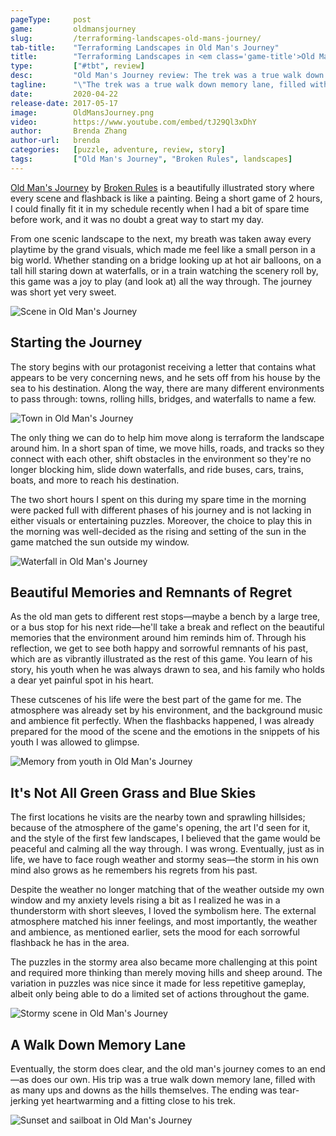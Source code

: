 ```yaml
---
pageType:     post
game:         oldmansjourney
slug:         /terraforming-landscapes-old-mans-journey/
tab-title:    "Terraforming Landscapes in Old Man's Journey"
title:        "Terraforming Landscapes in <em class='game-title'>Old Man's Journey</em>"
type:         ["#tbt", review]
desc:         "Old Man's Journey review: The trek was a true walk down memory lane, filled with as many ups and downs as the hills themselves."
tagline:      "\"The trek was a true walk down memory lane, filled with as many ups and downs as the hills themselves.\""
date:         2020-04-22
release-date: 2017-05-17
image:        OldMansJourney.png
video:        https://www.youtube.com/embed/tJ29Ql3xDhY
author:       Brenda Zhang
author-url:   brenda
categories:   [puzzle, adventure, review, story]
tags:         ["Old Man's Journey", "Broken Rules", landscapes]
---
```


[Old Man's Journey](http://www.oldmansjourney.com/) by [Broken Rules](http://brokenrul.es/) is a beautifully illustrated story where every scene and flashback is like a painting. Being a short game of 2 hours, I could finally fit it in my schedule recently when I had a bit of spare time before work, and it was no doubt a great way to start my day.

From one scenic landscape to the next, my breath was taken away every playtime by the grand visuals, which made me feel like a small person in a big world. Whether standing on a bridge looking up at hot air balloons, on a tall hill staring down at waterfalls, or in a train watching the scenery roll by, this game was a joy to play (and look at) all the way through. The journey was short yet very sweet.

![Scene in Old Man's Journey][image0]

## Starting the Journey

The story begins with our protagonist receiving a letter that contains what appears to be very concerning news, and he sets off from his house by the sea to his destination. Along the way, there are many different environments to pass through: towns, rolling hills, bridges, and waterfalls to name a few.

![Town in Old Man's Journey][image1]

The only thing we can do to help him move along is terraform the landscape around him. In a short span of time, we move hills, roads, and tracks so they connect with each other, shift obstacles in the environment so they're no longer blocking him, slide down waterfalls, and ride buses, cars, trains, boats, and more to reach his destination.

The two short hours I spent on this during my spare time in the morning were packed full with different phases of his journey and is not lacking in either visuals or entertaining puzzles. Moreover, the choice to play this in the morning was well-decided as the rising and setting of the sun in the game matched the sun outside my window.

![Waterfall in Old Man's Journey][image2]

## Beautiful Memories and Remnants of Regret

As the old man gets to different rest stops—maybe a bench by a large tree, or a bus stop for his next ride—he'll take a break and reflect on the beautiful memories that the environment around him reminds him of. Through his reflection, we get to see both happy and sorrowful remnants of his past, which are as vibrantly illustrated as the rest of this game. You learn of his story, his youth when he was always drawn to sea, and his family who holds a dear yet painful spot in his heart.

These cutscenes of his life were the best part of the game for me. The atmosphere was already set by his environment, and the background music and ambience fit perfectly. When the flashbacks happened, I was already prepared for the mood of the scene and the emotions in the snippets of his youth I was allowed to glimpse.

![Memory from youth in Old Man's Journey][image3]

## It's Not All Green Grass and Blue Skies

The first locations he visits are the nearby town and sprawling hillsides; because of the atmosphere of the game's opening, the art I'd seen for it, and the style of the first few landscapes, I believed that the game would be peaceful and calming all the way through. I was wrong. Eventually, just as in life, we have to face rough weather and stormy seas—the storm in his own mind also grows as he remembers his regrets from his past.

Despite the weather no longer matching that of the weather outside my own window and my anxiety levels rising a bit as I realized he was in a thunderstorm with short sleeves, I loved the symbolism here. The external atmosphere matched his inner feelings, and most importantly, the weather and ambience, as mentioned earlier, sets the mood for each sorrowful flashback he has in the area.

The puzzles in the stormy area also became more challenging at this point and required more thinking than merely moving hills and sheep around. The variation in puzzles was nice since it made for less repetitive gameplay, albeit only being able to do a limited set of actions throughout the game.

![Stormy scene in Old Man's Journey][image4]

## A Walk Down Memory Lane

Eventually, the storm does clear, and the old man's journey comes to an end—as does our own. His trip was a true walk down memory lane, filled with as many ups and downs as the hills themselves. The ending was tear-jerking yet heartwarming and a fitting close to his trek.

![Sunset and sailboat in Old Man's Journey][image5]

[image0]: /images/post/oldmansjourney/OldMansJourney0.png
[image1]: /images/post/oldmansjourney/OldMansJourney1.png
[image2]: /images/post/oldmansjourney/OldMansJourney2.png
[image3]: /images/post/oldmansjourney/OldMansJourney3.png
[image4]: /images/post/oldmansjourney/OldMansJourney4.png
[image5]: /images/post/oldmansjourney/OldMansJourney5.png
